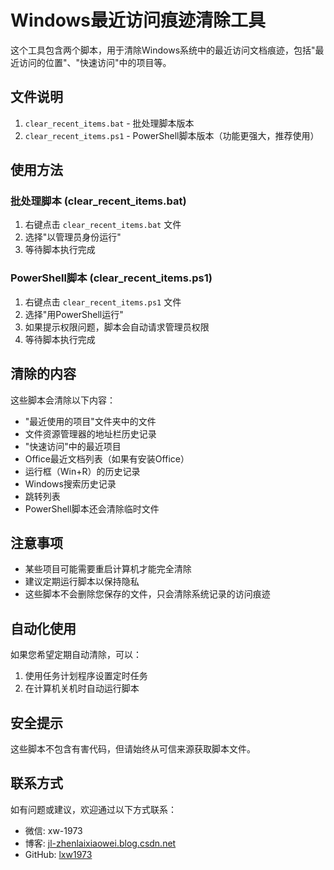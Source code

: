 # Windows最近访问痕迹清除工具

这个工具包含两个脚本，用于清除Windows系统中的最近访问文档痕迹，包括"最近访问的位置"、"快速访问"中的项目等。

## 文件说明

1. `clear_recent_items.bat` - 批处理脚本版本
2. `clear_recent_items.ps1` - PowerShell脚本版本（功能更强大，推荐使用）

## 使用方法

### 批处理脚本 (clear_recent_items.bat)

1. 右键点击 `clear_recent_items.bat` 文件
2. 选择"以管理员身份运行"
3. 等待脚本执行完成

### PowerShell脚本 (clear_recent_items.ps1)

1. 右键点击 `clear_recent_items.ps1` 文件
2. 选择"用PowerShell运行"
3. 如果提示权限问题，脚本会自动请求管理员权限
4. 等待脚本执行完成

## 清除的内容

这些脚本会清除以下内容：

- "最近使用的项目"文件夹中的文件
- 文件资源管理器的地址栏历史记录
- "快速访问"中的最近项目
- Office最近文档列表（如果有安装Office）
- 运行框（Win+R）的历史记录
- Windows搜索历史记录
- 跳转列表
- PowerShell脚本还会清除临时文件

## 注意事项

- 某些项目可能需要重启计算机才能完全清除
- 建议定期运行脚本以保持隐私
- 这些脚本不会删除您保存的文件，只会清除系统记录的访问痕迹

## 自动化使用

如果您希望定期自动清除，可以：

1. 使用任务计划程序设置定时任务
2. 在计算机关机时自动运行脚本

## 安全提示

这些脚本不包含有害代码，但请始终从可信来源获取脚本文件。

## 联系方式

如有问题或建议，欢迎通过以下方式联系：
- 微信: xw-1973
- 博客: [jl-zhenlaixiaowei.blog.csdn.net](https://jl-zhenlaixiaowei.blog.csdn.net)
- GitHub: [lxw1973](https://github.com/lxw1973) 